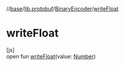 //[base](../../../index.md)/[lib.protobuf](../index.md)/[BinaryEncoder](index.md)/[writeFloat](write-float.md)

# writeFloat

[js]\
open fun [writeFloat](write-float.md)(value: [Number](https://kotlinlang.org/api/latest/jvm/stdlib/kotlin/-number/index.html))
